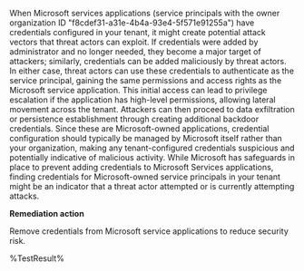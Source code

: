 When Microsoft services applications (service principals with the owner organization ID "f8cdef31-a31e-4b4a-93e4-5f571e91255a") have credentials configured in your tenant, it might create potential attack vectors that threat actors can exploit. If credentials were added by administrator and no longer needed, they become a major target of attackers; similarly, credentials can be added maliciously by threat actors. In either case, threat actors can use these credentials to authenticate as the service principal, gaining the same permissions and access rights as the Microsoft service application. This initial access can lead to privilege escalation if the application has high-level permissions, allowing lateral movement across the tenant. Attackers can then proceed to data exfiltration or persistence establishment through creating additional backdoor credentials. Since these are Microsoft-owned applications, credential configuration should typically be managed by Microsoft itself rather than your organization, making any tenant-configured credentials suspicious and potentially indicative of malicious activity. While Microsoft has safeguards in place to prevent adding credentials to Microsoft Services applications, finding credentials for Microsoft-owned service principals in your tenant might be an indicator that a threat actor attempted or is currently attempting attacks.

**Remediation action**

Remove credentials from Microsoft service applications to reduce security risk.
 
<!--- Results --->
%TestResult%
